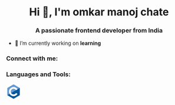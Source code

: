 <h1 align="center">Hi 👋, I'm omkar manoj chate</h1>
<h3 align="center">A passionate frontend developer from India</h3>

- 🔭 I’m currently working on **learning**

<h3 align="left">Connect with me:</h3>
<p align="left">
</p>

<h3 align="left">Languages and Tools:</h3>
<p align="left"> <a href="https://www.cprogramming.com/" target="_blank" rel="noreferrer"> <img src="https://raw.githubusercontent.com/devicons/devicon/master/icons/c/c-original.svg" alt="c" width="40" height="40"/> </a> </p>

